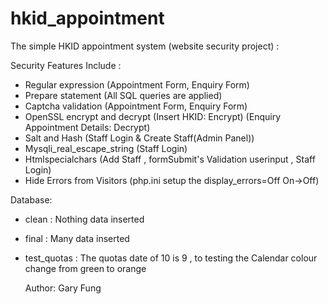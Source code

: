# hkid_appointment
The simple HKID appointment system (website security project) :

 Security Features Include :

 - Regular expression (Appointment Form, Enquiry Form)
 - Prepare statement (All SQL queries are applied)
 - Captcha validation (Appointment Form, Enquiry Form)
 - OpenSSL encrypt and decrypt (Insert HKID: Encrypt) (Enquiry Appointment Details: Decrypt)
 - Salt and Hash (Staff Login & Create Staff(Admin Panel))
 - Mysqli_real_escape_string (Staff Login)
 - Htmlspecialchars (Add Staff , formSubmit's Validation userinput , Staff Login)
 - Hide Errors from Visitors (php.ini setup the display_errors=Off On->Off)


 Database:

 - clean : Nothing data inserted
 - final : Many data inserted
 - test_quotas : The quotas date of 10 is 9 , to testing the Calendar colour change from green to orange

   Author: Gary Fung
